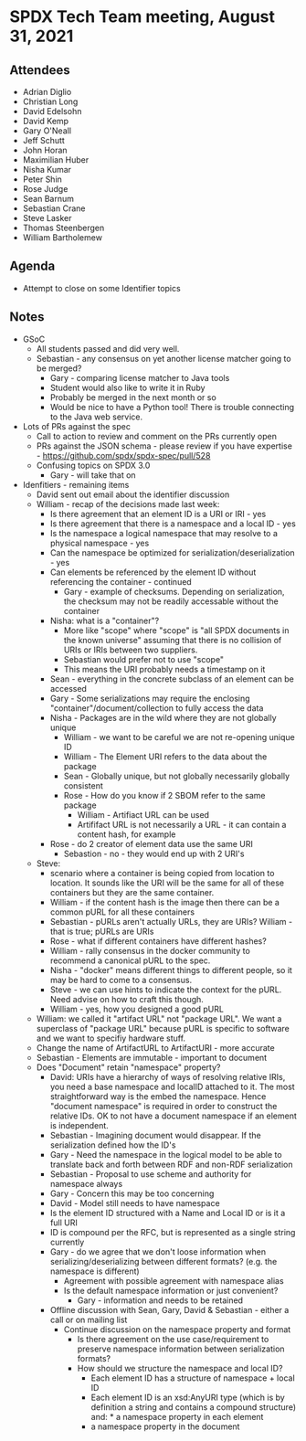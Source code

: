 # SPDX Tech Team meeting, August 31, 2021

## Attendees

* Adrian Diglio
* Christian Long
* David Edelsohn
* David Kemp
* Gary O'Neall
* Jeff Schutt
* John Horan
* Maximilian Huber
* Nisha Kumar
* Peter Shin
* Rose Judge
* Sean Barnum
* Sebastian Crane
* Steve Lasker
* Thomas Steenbergen
* William Bartholemew

## Agenda

* Attempt to close on some Identifier topics

## Notes

* GSoC
  * All students passed and did very well.
  * Sebastian - any consensus on yet another license matcher going to be merged?
    * Gary - comparing license matcher to Java tools
    * Student would also like to write it in Ruby
    * Probably be merged in the next month or so
    * Would be nice to have a Python tool! There is trouble connecting to the Java web service.
* Lots of PRs against the spec
  * Call to action to review and comment on the PRs currently open
  * PRs against the JSON schema - please review if you have expertise - https://github.com/spdx/spdx-spec/pull/528
  * Confusing topics on SPDX 3.0
    * Gary - will take that on
* Idenfitiers - remaining items
  * David sent out email about the identifier discussion
  * William - recap of the decisions made last week:
      * Is there agreement that an element ID is a URI or IRI - yes
      * Is there agreement that there is a namespace and a local ID - yes
      * Is the namespace a logical namespace that may resolve to a physical namespace - yes
      * Can the namespace be optimized for serialization/deserialization - yes
      * Can elements be referenced by the element ID without referencing the container - continued
        * Gary - example of checksums. Depending on serialization, the checksum may not be readily accessable without the container
     * Nisha: what is a "container"?
       * More like "scope" where "scope" is "all SPDX documents in the known universe" assuming that there is no collision of URIs or IRIs between two suppliers.
       * Sebastian would prefer not to use "scope"
       * This means the URI probably needs a timestamp on it
    * Sean - everything in the concrete subclass of an element can be accessed
    * Gary - Some serializations may require the enclosing "container"/document/collection to fully access the data
    * Nisha - Packages are in the wild where they are not globally unique
      * William - we want to be careful we are not re-opening unique ID
      * William - The Element URI refers to the data about the package
      * Sean - Globally unique, but not globally necessarily globally consistent
      * Rose - How do you know if 2 SBOM refer to the same package
        * William - Artifiact URL can be used
        * Artififact URL is not necessarily a URL - it can contain a content hash, for example
     * Rose - do 2 creator of element data use the same URI
       * Sebastion - no - they would end up with 2 URI's
  * Steve:
      * scenario where a container is being copied from location to location. It sounds like the URI will be the same for all of these containers but they are the same container.
      * William - if the content hash is the image then there can be a common pURL for all these containers
      * Sebastian - pURLs aren't actually URLs, they are URIs? William - that is true; pURLs are URIs
      * Rose - what if different containers have different hashes?
      * William - rally consensus in the docker community to recommend a canonical pURL to the spec.
      * Nisha - "docker" means different things to different people, so it may be hard to come to a consensus.
      * Steve - we can use hints to indicate the context for the pURL. Need advise on how to craft this though.
      * William - yes, how you designed a good pURL
  * William: we called it "artifact URL" not "package URL". We want a superclass of "package URL" because pURL is specific to software and we want to specifiy hardware stuff.
  * Change the name of ArtifactURL to ArtifactURI - more accurate
  * Sebastian - Elements are immutable - important to document
  * Does "Document" retain "namespace" property?
    * David: URIs have a hierarchy of ways of resolving relative IRIs, you need a base namespace and localID attached to it. The most straightforward way is the embed the namespace. Hence "document namespace" is required in order to construct the relative IDs.  OK to not have a document namespace if an element is independent.
    * Sebastian - Imagining document would disappear.  If the serialization defined how the ID's
    * Gary - Need the namespace in the logical model to be able to translate back and forth between RDF and non-RDF serialization
    * Sebastian - Proposal to use scheme and authority for namespace always
    * Gary - Concern this may be too concerning
    * David - Model still needs to have namespace
    * Is the element ID structured with a Name and Local ID or is it a full URI
    * ID is compound per the RFC, but is represented as a single string currently
    * Gary - do we agree that we don't loose information when serializing/deserializing between different formats?  (e.g. the namespace is different)
      * Agreement with possible agreement with namespace alias
      * Is the default namespace information or just convenient?
        * Gary - information and needs to be retained
    * Offline discussion with Sean, Gary, David & Sebastian - either a call or on mailing list
      * Continue discussion on the namespace property and format
        * Is there agreement on the use case/requirement to preserve namespace information between serialization formats?
        * How should we structure the namespace and local ID?
          * Each element ID has a structure of namespace + local ID
          * Each element ID is an xsd:AnyURI type (which is by definition a string and contains a compound structure) and:
                * a namespace property in each element
           * a namespace property in the document
